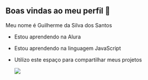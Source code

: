 ## Boas vindas ao meu perfil 🖤

Meu nome é Guilherme da Silva dos Santos

- Estou aprendendo na Alura
- Estou aprendendo na linguagem JavaScript
- Utilizo este espaço para compartilhar meus projetos

  ![](https://media.tenor.com/HFeeZJtAV3QAAAAi/corinthians-paulista-logo.gif)
